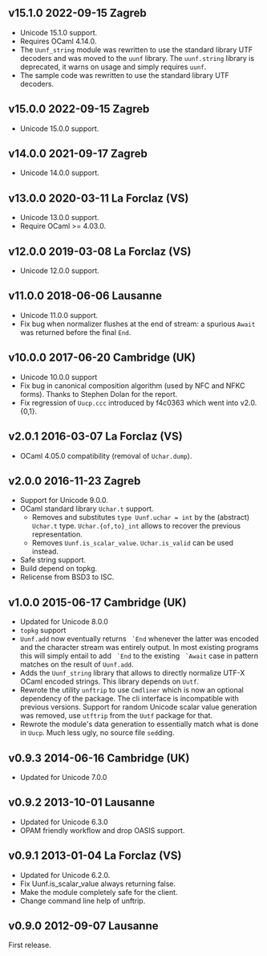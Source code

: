 v15.1.0 2022-09-15 Zagreb
-------------------------

- Unicode 15.1.0 support. 
- Requires OCaml 4.14.0.
- The `Uunf_string` module was rewritten to use the standard library
  UTF decoders and was moved to the `uunf` library. The `uunf.string`
  library is deprecated, it warns on usage and simply requires `uunf`.
- The sample code was rewritten to use the standard library UTF
  decoders.

v15.0.0 2022-09-15 Zagreb
-------------------------

- Unicode 15.0.0 support.

v14.0.0 2021-09-17 Zagreb
-------------------------

- Unicode 14.0.0 support.

v13.0.0 2020-03-11 La Forclaz (VS)
---------------------------------

- Unicode 13.0.0 support.
- Require OCaml >= 4.03.0.

v12.0.0 2019-03-08 La Forclaz (VS)
----------------------------------

- Unicode 12.0.0 support.

v11.0.0 2018-06-06 Lausanne
---------------------------

- Unicode 11.0.0 support.
- Fix bug when normalizer flushes at the end of stream: a spurious
  `Await` was returned before the final `End`.

v10.0.0 2017-06-20 Cambridge (UK)
---------------------------------

- Unicode 10.0.0 support
- Fix bug in canonical composition algorithm (used by NFC and NFKC forms).
  Thanks to Stephen Dolan for the report.
- Fix regression of `Uucp.ccc` introduced by f4c0363 which went into
  v2.0.{0,1}.

v2.0.1 2016-03-07 La Forclaz (VS)
---------------------------------

- OCaml 4.05.0 compatibility (removal of `Uchar.dump`).

v2.0.0 2016-11-23 Zagreb
------------------------

- Support for Unicode 9.0.0.
- OCaml standard library `Uchar.t` support.
  - Removes and substitutes `type Uunf.uchar = int` by the (abstract)
    `Uchar.t` type. `Uchar.{of,to}_int` allows to recover the previous
    representation.
  - Removes `Uunf.is_scalar_value`. `Uchar.is_valid` can be used instead.
- Safe string support.
- Build depend on topkg.
- Relicense from BSD3 to ISC.

v1.0.0 2015-06-17 Cambridge (UK)
--------------------------------

- Updated for Unicode 8.0.0
- `topkg` support
- `Uunf.add` now eventually returns `` `End`` whenever the latter was
  encoded and the character stream was entirely output. In most existing
  programs this will simply entail to add `` `End`` to the existing
  `` `Await`` case in pattern matches on the result of `Uunf.add`.
- Adds the `Uunf_string` library that allows to directly normalize UTF-X
  OCaml encoded strings. This library depends on `Uutf`.
- Rewrote the utility `unftrip` to use `Cmdliner` which is now
  an optional dependency of the package. The cli interface is
  incompatible with previous versions. Support for random
  Unicode scalar value  generation was removed, use `utftrip` from
  the `Uutf` package for that.
- Rewrote the module's data generation to essentially match what is done
  in `Uucp`. Much less ugly, no source file `sed`ding.

v0.9.3 2014-06-16 Cambridge (UK)
--------------------------------

- Updated for Unicode 7.0.0

v0.9.2 2013-10-01 Lausanne
--------------------------

- Updated for Unicode 6.3.0
- OPAM friendly workflow and drop OASIS support.

v0.9.1 2013-01-04 La Forclaz (VS)
---------------------------------

- Updated for Unicode 6.2.0.
- Fix Uunf.is_scalar_value always returning false.
- Make the module completely safe for the client.
- Change command line help of unftrip.

v0.9.0 2012-09-07 Lausanne
--------------------------

First release.
